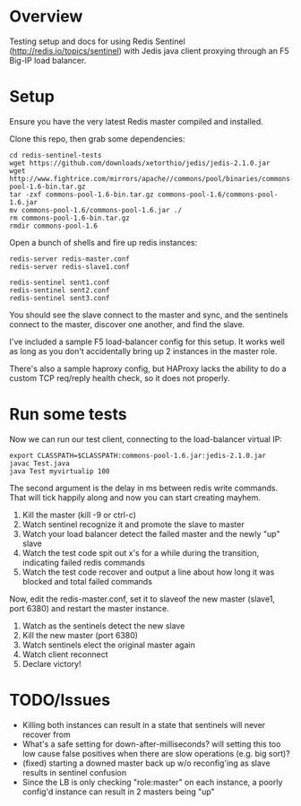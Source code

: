 # Overview

Testing setup and docs for using Redis Sentinel (http://redis.io/topics/sentinel) with Jedis java client proxying through an F5 Big-IP load balancer.

# Setup

Ensure you have the very latest Redis master compiled and installed.

Clone this repo, then grab some dependencies:

```
cd redis-sentinel-tests
wget https://github.com/downloads/xetorthio/jedis/jedis-2.1.0.jar
wget http://www.fightrice.com/mirrors/apache//commons/pool/binaries/commons-pool-1.6-bin.tar.gz
tar -zxf commons-pool-1.6-bin.tar.gz commons-pool-1.6/commons-pool-1.6.jar
mv commons-pool-1.6/commons-pool-1.6.jar ./
rm commons-pool-1.6-bin.tar.gz
rmdir commons-pool-1.6
```

Open a bunch of shells and fire up redis instances:

```
redis-server redis-master.conf
redis-server redis-slave1.conf

redis-sentinel sent1.conf
redis-sentinel sent2.conf
redis-sentinel sent3.conf
```

You should see the slave connect to the master and sync, and the sentinels connect to the master, discover one another, and find the slave.

I've included a sample F5 load-balancer config for this setup. It works well as long as you don't accidentally bring up 2 instances in the master role.

There's also a sample haproxy config, but HAProxy lacks the ability to do a custom TCP req/reply health check, so it does not properly.

# Run some tests

Now we can run our test client, connecting to the load-balancer virtual IP:

```
export CLASSPATH=$CLASSPATH:commons-pool-1.6.jar:jedis-2.1.0.jar
javac Test.java 
java Test myvirtualip 100
```

The second argument is the delay in ms between redis write commands. That will tick happily along and now you can start creating mayhem.

1. Kill the master (kill -9 or ctrl-c)
1. Watch sentinel recognize it and promote the slave to master
1. Watch your load balancer detect the failed master and the newly "up" slave
1. Watch the test code spit out x's for a while during the transition, indicating failed redis commands
1. Watch the test code recover and output a line about how long it was blocked and total failed commands

Now, edit the redis-master.conf, set it to slaveof the new master (slave1, port 6380) and restart the master instance.

1. Watch as the sentinels detect the new slave
1. Kill the new master (port 6380) 
1. Watch sentinels elect the original master again
1. Watch client reconnect
1. Declare victory!

# TODO/Issues

* Killing both instances can result in a state that sentinels will never recover from
* What's a safe setting for down-after-milliseconds? will setting this too low cause false positives when there are slow operations (e.g. big sort)?
* (fixed) starting a downed master back up w/o reconfig'ing as slave results in sentinel confusion
* Since the LB is only checking "role:master" on each instance, a poorly config'd instance can result in 2 masters being "up"
